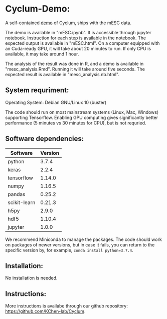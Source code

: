 # Cyclum-Demo:
A self-contained [demo](https://github.com/KChen-lab/Cyclum-Demo/blob/master/mESC.ipynb) of Cyclum, ships with the mESC data.

The demo is available in "mESC.ipynb". It is accessible through jupyter notebook. Instruction for each step is available in the notebook. The expected output is available in "mESC.html". On a computer equipped with an Cuda-ready GPU, it will take about 20 minutes to run. If only CPU is available, it may take around 1 hour.

The analysis of the result was done in R, and a demo is available in "mesc_analysis.Rmd". Running it will take around five seconds. The expected result is available in "mesc_analysis.nb.html".

## System requriment:
Operating System: Debian GNU/Linux 10 (buster)

The code should run on most mainstream systems (Linux, Mac, Windows) supporting Tensorflow. Enabling GPU computing gives significantly better performance (5 minutes vs 30 minutes for CPU), but is not requried.

## Software dependencies: 

|Software    | Version|
|------------|--------|
|python      | 3.7.4  |
|keras       | 2.2.4  |
|tensorflow  | 1.14.0 |
|numpy       | 1.16.5 |
|pandas      | 0.25.2 |
|scikit-learn| 0.21.3 |
|h5py        | 2.9.0  |
|hdf5        | 1.10.4 |
|jupyter     | 1.0.0  |

We recommend Miniconda to manage the packages. The code should work on packages of newer versions, but in case it fails, you can return to the specific version by, for example, `conda install python=3.7.4`.

## Installation: 
No installation is needed.

## Instructions:
More instructions is availabe through our github repository: https://github.com/KChen-lab/Cyclum.
